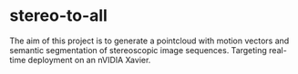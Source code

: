 # stereo-to-all
The aim of this project is to generate a pointcloud with motion vectors and semantic segmentation of stereoscopic image sequences. Targeting real-time deployment on an nVIDIA Xavier.
